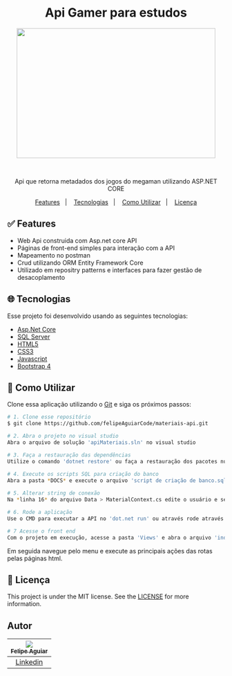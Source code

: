 <h1 align="center">
   Api Gamer para estudos
</h1>

<p align="center">
  <img width="460" height="300" src="https://blog.fortestecnologia.com.br/wp-content/uploads/2017/08/conheca-os-5-passos-para-controlar-bem-o-seu-estoque.png">
</p>

</br>
  <p align="center">Api que retorna metadados dos jogos do megaman utilizando ASP.NET CORE</p>
 
<p align="center">
  <a href="#white_check_mark-Features">Features</a>&nbsp;&nbsp;&nbsp;|&nbsp;&nbsp;&nbsp;
  <a href="#globe_with_meridians-Tecnologias">Tecnologias</a>&nbsp;&nbsp;&nbsp;|&nbsp;&nbsp;&nbsp;
  <a href="#wrench-Como-utilizar">Como Utilizar</a>&nbsp;&nbsp;&nbsp;|&nbsp;&nbsp;&nbsp;
  <a href="#memo-Licença">Licença</a>
</p>



## :white_check_mark: Features

* Web Api construida com Asp.net core API
* Páginas de front-end simples para interação com a API
* Mapeamento no postman
* Crud utilizando ORM Entity Framework Core
* Utilizado em repositry patterns e interfaces para fazer gestão de desacoplamento


## :globe_with_meridians: Tecnologias

Esse projeto foi desenvolvido usando as seguintes tecnologias:

-  [Asp.Net Core](https://docs.microsoft.com/pt-br/aspnet/core/?view=aspnetcore-3.1)
-  [SQL Server](https://www.microsoft.com/pt-br/sql-server/sql-server-downloads)
-  [HTML5](https://developer.mozilla.org/pt-BR/docs/Web/HTML/HTML5)
-  [CSS3](https://developer.mozilla.org/pt-BR/docs/Archive/CSS3)
-  [Javascript](https://developer.mozilla.org/pt-BR/docs/Aprender/JavaScript)
-  [Bootstrap 4](https://getbootstrap.com/docs/4.0/getting-started/introduction/)

## :wrench: Como Utilizar

Clone essa aplicação utilizando o [Git](https://git-scm.com) e siga os próximos passos:

```bash
# 1. Clone esse repositório
$ git clone https://github.com/felipeAguiarCode/materiais-api.git

# 2. Abra o projeto no visual studio
Abra o arquivo de solução 'apiMateriais.sln' no visual studio

# 3. Faça a restauração das dependências
Utilize o comando 'dotnet restore' ou faça a restauração dos pacotes nuggets pela interface do visual studio

# 4. Execute os scripts SQL para criação do banco
Abra a pasta *DOCS* e execute o arquivo 'script de criação de banco.sql'
  
# 5. Alterar string de conexão
Na *linha 16* do arquivo Data > MaterialContext.cs edite o usuário e senha utilizado no banco

# 6. Rode a aplicação
Use o CMD para executar a API no 'dot.net run' ou através rode através do visual studio pelo IIS ou selfhost.

# 7 Acesse o front end
Com o projeto em execução, acesse a pasta 'Views' e abra o arquivo 'index.html'
```
Em seguida navegue pelo menu e execute as principais ações das rotas pelas páginas html.


## :memo: Licença 
This project is under the MIT license. See the [LICENSE](https://github.com/lukemorales/react-native-design-code/blob/master/LICENSE) for more information.

## Autor

| [<img src="https://avatars3.githubusercontent.com/u/37452836?s=96&v=4"><br><sub>Felipe Aguiar</sub>](https://github.com/felipeAguiarCode) |
| :---: |
|[Linkedin](www.linkedin.com/in/felipe-aguiar-047)|